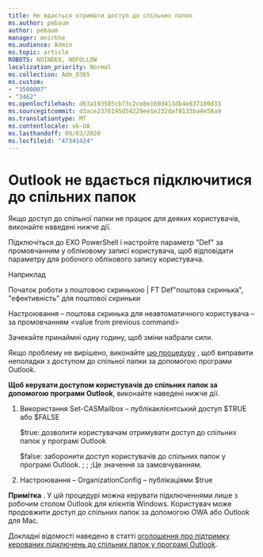 ```yaml
---
title: Не вдається отримати доступ до спільних папок
ms.author: pebaum
author: pebaum
manager: mnirkhe
ms.audience: Admin
ms.topic: article
ROBOTS: NOINDEX, NOFOLLOW
localization_priority: Normal
ms.collection: Adm_O365
ms.custom:
- "3500007"
- "3462"
ms.openlocfilehash: d63a193585cb73c2ce8e160d413db4e837100d33
ms.sourcegitcommit: d3ace2376195d54229ee1e232daf8133ba4e58a9
ms.translationtype: MT
ms.contentlocale: uk-UA
ms.lasthandoff: 09/03/2020
ms.locfileid: "47341424"
---
```

# <a name="outlook-cannot-connect-to-public-folders"></a>Outlook не вдається підключитися до спільних папок

Якщо доступ до спільної папки не працює для деяких користувачів, виконайте наведені нижче дії.

Підключіться до EXO PowerShell і настройте параметр "Def" за промовчанням у обліковому записі користувача, щоб відповідати параметру для робочого облікового запису користувача.

Наприклад

Початок роботи з поштовою скринькою | FT Def"поштова скринька", "ефективність" для поштової скриньки

Настроювання – поштова скринька для неавтоматичного користувача – за промовчанням \<value from previous command>

Зачекайте принаймні одну годину, щоб зміни набрали сили.

Якщо проблему не вирішено, виконайте [цю процедуру](https://aka.ms/pfcte) , щоб виправити неполадки з доступом до спільної папки за допомогою програми Outlook.
 
**Щоб керувати доступом користувачів до спільних папок за допомогою програми Outlook**, виконайте наведені нижче дії.

1.  Використання Set-CASMailbox <mailboxname> – публікаклієнтський доступ $TRUE або $FALSE  
      
    $true: дозволити користувачам отримувати доступ до спільних папок у програмі Outlook  
      
    $false: заборонити доступ користувачів до спільних папок у програмі Outlook. ; ; ;Це значення за замовчуванням.  
        
2.  Настроювання – OrganizationConfig – публікаціями $true   
      
**Примітка** . У цій процедурі можна керувати підключеннями лише з робочим столом Outlook для клієнтів Windows. Користувач може продовжити доступ до спільних папок за допомогою OWA або Outlook для Mac.
 
Докладні відомості наведено в статті [оголошення про підтримку керованих підключень до спільних папок у програмі Outlook](https://aka.ms/controlpf).